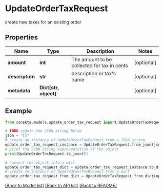 # UpdateOrderTaxRequest

create new taxes for an existing order

## Properties

Name | Type | Description | Notes
------------ | ------------- | ------------- | -------------
**amount** | **int** | The amount to be collected for tax in cents | [optional] 
**description** | **str** | description or tax&#39;s name | [optional] 
**metadata** | **Dict[str, object]** |  | [optional] 

## Example

```python
from conekta.models.update_order_tax_request import UpdateOrderTaxRequest

# TODO update the JSON string below
json = "{}"
# create an instance of UpdateOrderTaxRequest from a JSON string
update_order_tax_request_instance = UpdateOrderTaxRequest.from_json(json)
# print the JSON string representation of the object
print(UpdateOrderTaxRequest.to_json())

# convert the object into a dict
update_order_tax_request_dict = update_order_tax_request_instance.to_dict()
# create an instance of UpdateOrderTaxRequest from a dict
update_order_tax_request_from_dict = UpdateOrderTaxRequest.from_dict(update_order_tax_request_dict)
```
[[Back to Model list]](../README.md#documentation-for-models) [[Back to API list]](../README.md#documentation-for-api-endpoints) [[Back to README]](../README.md)


